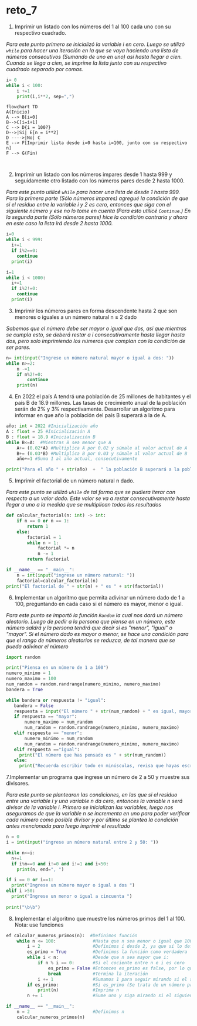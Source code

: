 # reto_7

1. Imprimir un listado con los números del 1 al 100 cada uno con su respectivo cuadrado.

*Para este punto primero se inicializó la variable i en cero. Luego se utilizó ```while``` para hacer una iteración en la que se vaya haciendo una lista de números consecutivos (Sumando de uno en uno) así hasta llegar a cien. Cuando se llega a cien, se imprime la lista junto con su respectivo cuadrado separado por comas.*
```python
i= 0
while i < 100:
    i +=1
    print(i,i**2, sep=",")
```
```mermaid
flowchart TD
A(Inicio)
A --> B[i=0]
B-->C[i=i+1]
C --> D{i = 100?}
D-->|Sí| E[n = i**2]
D ---->|No| C
E --> F[Imprimir lista desde i=0 hasta i=100, junto con su respectivo n]
F --> G(Fin)
    
    
```
2. Imprimir un listado con los números impares desde 1 hasta 999 y seguidamente otro listado con los números pares desde 2 hasta 1000.

*Para este punto utilicé ```while``` para hacer una lista de desde 1 hasta 999. Para la primera parte (Sólo números impares) agregué la condición de que si el residuo entre la variable i y 2 es cero, entonces que siga con el siguiente número y ese no lo tome en cuenta (Para esto utilicé ```Continue```.) En la segunda parte (Sólo números pares) hice la condición contraria y ahora en este caso la lista irá desde 2 hasta 1000.*

```python
i=0
while i < 999:
  i+=1
  if i%2==0:
    continue
  print(i)

i=1
while i < 1000:
  i+=1
  if i%2!=0:
    continue
  print(i)
```
3. Imprimir los números pares en forma descendente hasta 2 que son menores o iguales a un número natural n ≥ 2 dado

*Sabemos que el número debe ser mayor o igual que dos, asi que mientras se cumpla esto, se deberá restar a i consecutivamente hasta llegar hasta dos, pero solo imprimiendo los números que complan con la condición de ser pares.*
```python
n= int(input("Ingrese un número natural mayor o igual a dos: "))
while n>=2:
    n -=1
    if n%2!=0:
        continue
    print(n)
```
4. En 2022 el país A tendrá una población de 25 millones de habitantes y el país B de 18.9 millones. Las tasas de crecimiento anual de la población serán de 2% y 3% respectivamente. Desarrollar un algoritmo para informar en que año la población del país B superará a la de A.

```python
año: int = 2022 #Inicialización año
A : float = 25 #Inicialización A
B : float = 18.9 #Inicialización B
while B<=A:  #Mientras B sea menor que A 
    A+= (0.02*A) #Multiplica A por 0.02 y súmale al valor actual de A
    B+= (0.03*B) #Multiplica B por 0.03 y súmale al valor actual de B
    año+=1 #Suma 1 al año actual, consecutivamente 

print("Para el año " + str(año)  +  " la población B superará a la población A")
```
5. Imprimir el factorial de un número natural n dado.

*Para este punto se utilizó ```while``` de tal forma que se pudiera iterar con respecto a un valor dado. Este valor se va a restar consecutivamente hasta llegar a uno a la medida que se multiplican todos los resultados*
```python
def calcular_factorial(n: int) -> int:
    if n == 0 or n == 1:
        return 1  
    else:
        factorial = 1
        while n > 1:
            factorial *= n
            n -= 1
        return factorial

if __name__ == "__main__":
    n = int(input("ingrese un número natural: "))
    factorial=calcular_factorial(n)
print("El factorial de " + str(n) + " es " + str(factorial))
 ```
6. Implementar un algoritmo que permita adivinar un número dado de 1 a 100, preguntando en cada caso si el número es mayor, menor o igual.

*Para este punto se importó la función ```Random``` la cual nos dará un número aleatorio. Luego de pedir a la persona que piense en un número, este número saldrá y la persona tendrá que decir si es "menor", "igual" o "mayor". Si el número dado es mayor o menor, se hace una condición para que el rango de números aleatorios se reduzca, de tal manera que se pueda adivinar el número*
 
 ```python
import random

print("Piensa en un número de 1 a 100")
numero_minimo = 1
numero_maximo = 100
num_random = random.randrange(numero_minimo, numero_maximo)
bandera = True

while bandera or respuesta != "igual":
    bandera = False
    respuesta = input("El número " + str(num_random) + " es igual, mayor o menor que el número en el que pensaste. Pon solo la palabra, todo en minúsculas: ")
    if respuesta == "mayor":
        numero_maximo = num_random 
        num_random = random.randrange(numero_minimo, numero_maximo)
    elif respuesta == "menor":
        numero_minimo = num_random 
        num_random = random.randrange(numero_minimo, numero_maximo)
    elif respuesta =="igual":
      print("El número que has pensado es " + str(num_random))
    else:
      print("Recuerda escribir todo en minúsculas, revisa que hayas escrito correctamente la palabra")
 ```
7.Implementar un programa que ingrese un número de 2 a 50 y muestre sus divisores.

*Para este punto se plantearon las condiciones, en las que si el residuo entre una variable i y una variable n da cero, entonces la variable n será divisor de la variable i. Primero se inicializan las variables, luego nos aseguramos de que la variable n se incrementa en uno para poder verificar cada número como posible divisor y por último se plantea la condición antes mencionada para luego imprimir el resultado*
```python
n = 0
i = int(input("ingrese un número natural entre 2 y 50: "))

while n<=i:
  n+=1
  if i%n==0 and i!=0 and i!=1 and i<50:
    print(n, end=", ")

if i == 0 or i==1:
  print("Ingrese un número mayor o igual a dos ")
elif i >50:
  print("Ingrese un menor o igual a cincuenta ")
  
print("\b\b")
```
8. Implementar el algoritmo que muestre los números primos del 1 al 100. Nota: use funciones

```python
ef calcular_numeros_primos(n):  #Definimos función
    while n <= 100:              #Hasta que n sea menor o igual que 100
        i = 2                    #Definimos i desde 2, ya que si lo definimos desde 1 sabemos que no podremos saber si n es un número es primo
        es_primo = True          #Definimos la función como verdadera
        while i < n:             #Desde que n sea mayor que i:
            if n % i == 0:       #Si el cociente entre n e i es cero
                es_primo = False #Entonces es_primo es false, por lo que no se trata de un número primo
                break            #Termina la iteración
            i += 1               #Sumamos 1 para seguir mirando si el siguiente número i cumple con dicha condición
        if es_primo:             #Si es_primo (Se trata de un número primo)
            print(n)             #Imprima n
        n += 1                   #Sume uno y siga mirando si el siguiente número n es primo

if __name__ == "__main__":
    n = 2                        #Definimos n
    calcular_numeros_primos(n)
```

